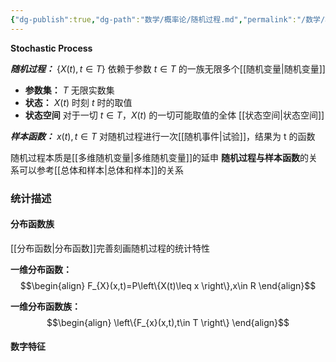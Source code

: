 ```yaml
---
{"dg-publish":true,"dg-path":"数学/概率论/随机过程.md","permalink":"/数学/概率论/随机过程/","dgPassFrontmatter":true,"noteIcon":"","created":"2024-10-08T17:23:44.312+08:00","updated":"2024-10-08T17:23:44.312+08:00"}
---
```


**Stochastic Process**  

***随机过程：***  $\left\{X(t),t \in T \right\}$
依赖于参数 $t\in T$ 的一族无限多个[[随机变量\|随机变量]]
- **参数集：**   $T$   无限实数集
- **状态：**  $X(t)$   时刻 $t$ 时的取值
- **状态空间**
	对于一切 $t\in T$，$X(t)$ 的一切可能取值的全体
	[[状态空间\|状态空间]]

***样本函数：***  $x(t),t \in T$
对随机过程进行一次[[随机事件\|试验]]，结果为 t 的函数


随机过程本质是[[多维随机变量\|多维随机变量]]的延申
**随机过程与样本函数**的关系可以参考[[总体和样本\|总体和样本]]的关系

### 统计描述

#### 分布函数族
[[分布函数\|分布函数]]完善刻画随机过程的统计特性

**一维分布函数：**
$$\begin{align}
F_{X}(x,t)=P\left\{X(t)\leq x \right\},x\in R
\end{align}$$

**一维分布函数族：**
$$\begin{align}
\left\{F_{x}(x,t),t\in T \right\}
\end{align}$$

#### 数字特征

